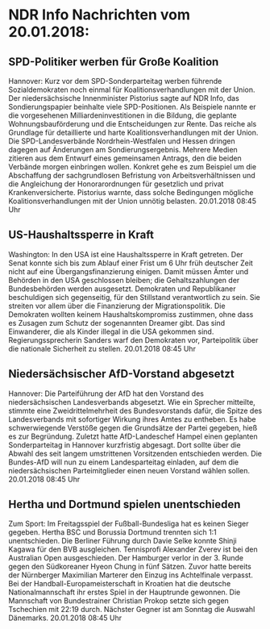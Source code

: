 # NDR Info Nachrichten vom 20.01.2018:


## SPD-Politiker werben für Große Koalition
Hannover: Kurz vor dem SPD-Sonderparteitag werben führende Sozialdemokraten noch einmal für Koalitionsverhandlungen mit der Union. Der niedersächsische Innenminister Pistorius sagte auf NDR Info, das Sondierungspapier beinhalte viele SPD-Positionen. Als Beispiele nannte er die vorgesehenen Milliardeninvestitionen in die Bildung, die geplante Wohnungsbauförderung und die Entscheidungen zur Rente. Das reiche als Grundlage für detaillierte und harte Koalitionsverhandlungen mit der Union. Die SPD-Landesverbände Nordrhein-Westfalen und Hessen dringen dagegen auf Änderungen am Sondierungsergebnis. Mehrere Medien zitieren aus dem Entwurf eines gemeinsamen Antrags, den die beiden Verbände morgen einbringen wollen. Konkret gehe es zum Beispiel um die Abschaffung der sachgrundlosen Befristung von Arbeitsverhältnissen und die Angleichung der Honorarordnungen für gesetzlich und privat Krankenversicherte. Pistorius warnte, dass solche Bedingungen mögliche Koalitionsverhandlungen mit der Union unnötig belasten. 20.01.2018 08:45 Uhr 

## US-Haushaltssperre in Kraft
Washington: In den USA ist eine Haushaltssperre in Kraft getreten. Der Senat konnte sich bis zum Ablauf einer Frist um 6 Uhr früh deutscher Zeit nicht auf eine Übergangsfinanzierung einigen. Damit müssen Ämter und Behörden in den USA geschlossen bleiben; die Gehaltszahlungen der Bundesbehörden werden ausgesetzt. Demokraten und Republikaner beschuldigen sich gegenseitig, für den Stillstand verantwortlich zu sein. Sie streiten vor allem über die Finanzierung der Migrationspolitik. Die Demokraten wollten keinem Haushaltskompromiss zustimmen, ohne dass es Zusagen zum Schutz der sogenannten Dreamer gibt. Das sind Einwanderer, die als Kinder illegal in die USA gekommen sind. Regierungssprecherin Sanders warf den Demokraten vor, Parteipolitik über die nationale Sicherheit zu stellen. 20.01.2018 08:45 Uhr 

## Niedersächsischer AfD-Vorstand abgesetzt
Hannover: Die Parteiführung der AfD hat den Vorstand des niedersächsischen Landesverbands abgesetzt. Wie ein Sprecher mitteilte, stimmte eine Zweidrittelmehrheit des Bundesvorstands dafür, die Spitze des Landesverbands mit sofortiger Wirkung ihres Amtes zu entheben. Es habe schwerwiegende Verstöße gegen die Grundsätze der Partei gegeben, hieß es zur Begründung. Zuletzt hatte AfD-Landeschef Hampel einen geplanten Sonderparteitag in Hannover kurzfristig abgesagt. Dort sollte über die Abwahl des seit langem umstrittenen Vorsitzenden entschieden werden. Die Bundes-AfD will nun zu einem Landesparteitag einladen, auf dem die niedersächsischen Parteimitglieder einen neuen Vorstand wählen sollen. 20.01.2018 08:45 Uhr 

## Hertha und Dortmund spielen unentschieden
Zum Sport: Im Freitagsspiel der Fußball-Bundesliga hat es keinen Sieger gegeben. Hertha BSC und Borussia Dortmund trennten sich 1:1 unentschieden. Die Berliner Führung durch Davie Selke konnte Shinji Kagawa für den BVB ausgleichen. Tennisprofi Alexander Zverev ist bei den Australian Open ausgeschieden. Der Hamburger verlor in der 3. Runde gegen den Südkoreaner Hyeon Chung in fünf Sätzen. Zuvor hatte bereits der Nürnberger Maximilian Marterer den Einzug ins Achtelfinale verpasst. Bei der Handball-Europameisterschaft in Kroatien hat die deutsche Nationalmannschaft ihr erstes Spiel in der Hauptrunde gewonnen. Die Mannschaft von Bundestrainer Christian Prokop setzte sich gegen Tschechien mit 22:19 durch. Nächster Gegner ist am Sonntag die Auswahl Dänemarks. 20.01.2018 08:45 Uhr 

